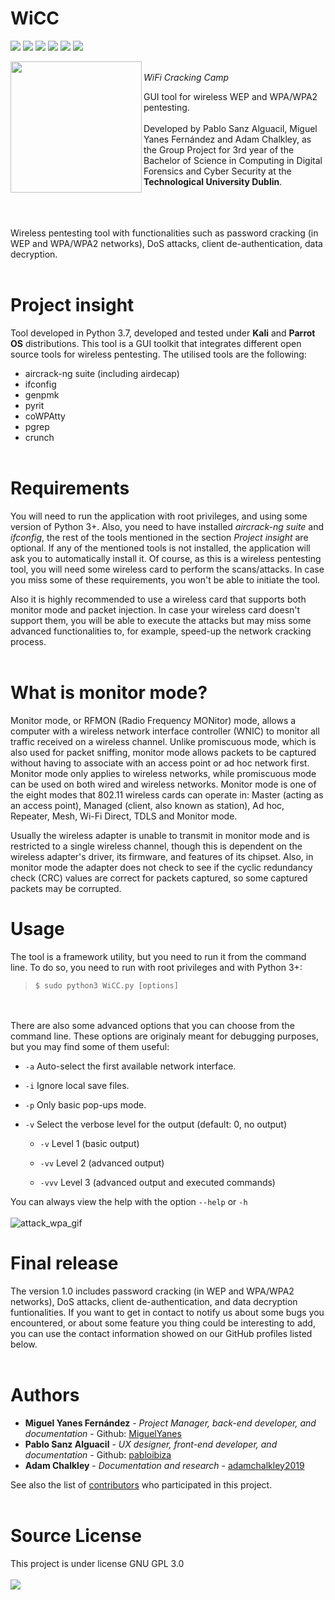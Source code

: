 WiCC
====
![](https://img.shields.io/github/license/pabloibiza/WiCC.svg)
![](https://img.shields.io/github/release/pabloibiza/WiCC.svg)
![](https://img.shields.io/github/release-date/pabloibiza/WiCC.svg)
![](https://img.shields.io/github/commits-since/pabloibiza/WiCC/v0.2.svg)
![](https://img.shields.io/github/contributors/pabloibiza/WiCC.svg)
![](https://img.shields.io/github/repo-size/pabloibiza/WiCC.svg)

<a href="url"><img src="https://github.com/pabloibiza/WiCC/blob/master/Resources/logo_circle_code.png" align="left" height="210" width="210" >
</a>
<br/>
*WiFi Cracking Camp*

GUI tool for wireless WEP and WPA/WPA2 pentesting.
<br/><br/>
Developed by Pablo Sanz Alguacil, Miguel Yanes Fernández and Adam Chalkley, as the Group Project for 3rd year of the 
Bachelor of Science in Computing in Digital Forensics and Cyber Security at the **Technological University Dublin**.

<br/><br/><br/>
Wireless pentesting tool with functionalities such as password cracking (in WEP and WPA/WPA2 networks), DoS attacks, 
client de-authentication, data decryption.
<br/><br/>

# Project insight

Tool developed in Python 3.7, developed and tested under **Kali** and **Parrot OS** distributions. 
This tool is a GUI toolkit that integrates different open source tools for wireless pentesting. 
The utilised tools are the following:

* aircrack-ng suite (including airdecap)
* ifconfig
* genpmk
* pyrit
* coWPAtty
* pgrep
* crunch
<br/><br/>

# Requirements

You will need to run the application with root privileges, and using some version of Python 3+. Also, you need to have installed *aircrack-ng suite* and *ifconfig*, the rest of the tools mentioned in the section *Project insight* are optional. If any of the mentioned tools is not installed, the application will ask you to automatically install it. Of course, as this is a wireless pentesting tool, you will need some wireless card to perform the scans/attacks. In case you miss some of these requirements, you won't be able to initiate the tool. 

Also it is highly recommended to use a wireless card that supports both monitor mode and packet injection. 
In case your wireless card doesn't support them, you will be able to execute the attacks but may miss some advanced 
functionalities to, for example, speed-up the network cracking process.
<br/><br/>

# What is monitor mode?

Monitor mode, or RFMON (Radio Frequency MONitor) mode, allows a computer with a wireless network interface controller (WNIC) to monitor all traffic received on a wireless channel. Unlike promiscuous mode, which is also used for packet sniffing, monitor mode allows packets to be captured without having to associate with an access point or ad hoc network first. Monitor mode only applies to wireless networks, while promiscuous mode can be used on both wired and wireless networks. Monitor mode is one of the eight modes that 802.11 wireless cards can operate in: Master (acting as an access point), Managed (client, also known as station), Ad hoc, Repeater, Mesh, Wi-Fi Direct, TDLS and Monitor mode.

Usually the wireless adapter is unable to transmit in monitor mode and is restricted to a single wireless channel, though this is dependent on the wireless adapter's driver, its firmware, and features of its chipset. Also, in monitor mode the adapter does not check to see if the cyclic redundancy check (CRC) values are correct for packets captured, so some captured packets may be corrupted.

# Usage

The tool is a framework utility, but you need to run it from the command line. To do so, you need to run with root privileges and
with Python 3+:

> `$ sudo python3 WiCC.py [options]`

<br/><br/>
There are also some advanced options that you can choose from the command line. These options are originaly meant for debugging
purposes, but you may find some of them useful:
* `-a` Auto-select the first available network interface.
* `-i` Ignore local save files.
* `-p` Only basic pop-ups mode.
* `-v` Select the verbose level for the output (default: 0, no output)

     * `-v`   Level 1 (basic output)
       
     * `-vv`  Level 2 (advanced output)
       
     * `-vvv` Level 3 (advanced output and executed commands)

You can always view the help with the option `--help` or `-h`
<br/><br/>
![attack_wpa_gif](https://media.giphy.com/media/ZBDcgn9nMvCZUGSJrf/giphy.gif)

# Final release
The version 1.0 includes password cracking (in WEP and WPA/WPA2 networks), DoS attacks, client de-authentication, and data decryption funtionalities.
If you want to get in contact to notify us about some bugs you encountered, or about some feature you thing could be interesting to add, you can use the contact information showed on our GitHub profiles listed below.
<br/><br/>

# Authors

* **Miguel Yanes Fernández** - *Project Manager, back-end developer, and documentation* - Github: [MiguelYanes](https://github.com/MiguelYanes)
* **Pablo Sanz Alguacil** - *UX designer, front-end developer, and documentation* - Github: [pabloibiza](https://github.com/pabloibiza)
* **Adam Chalkley** - *Documentation and research* - [adamchalkley2019](https://github.com/adamchalkley2019)

See also the list of [contributors](https://github.com/pabloibiza/WiCC/contributors) who participated in this project.
<br/><br/>

# Source License
This project is under license GNU GPL 3.0
<br/><br/>
![](https://www.gnu.org/graphics/gplv3-with-text-136x68.png)


